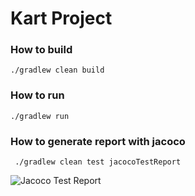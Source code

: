 # Kart Project

### How to build
``` ./gradlew clean build ```

### How to run
``` ./gradlew run ```

### How to generate report with jacoco
``` ./gradlew clean test jacocoTestReport```

![Jacoco Test Report](jacoco-report.png)